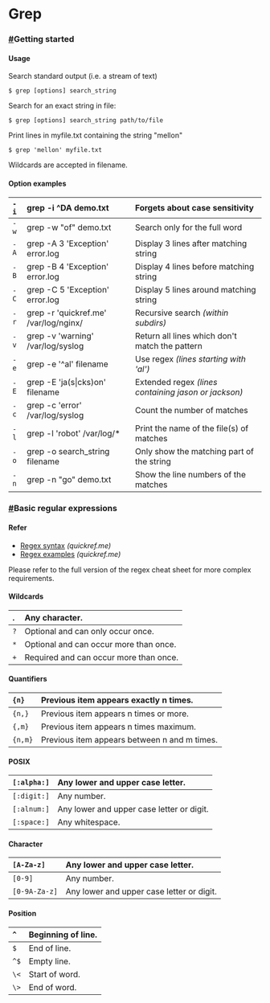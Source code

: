 # Grep



### [\#](https://quickref.me/grep#getting-started)Getting started <a id="getting-started"></a>

#### Usage <a id="usage"></a>

Search standard output \(i.e. a stream of text\)

```text
$ grep [options] search_string
```

Search for an exact string in file:

```text
$ grep [options] search_string path/to/file
```

Print lines in myfile.txt containing the string "mellon"

```text
$ grep 'mellon' myfile.txt
```

Wildcards are accepted in filename.

#### Option examples <a id="option-examples"></a>

| `-i` | grep -i ^DA demo.txt | Forgets about case sensitivity |
| :--- | :--- | :--- |
| `-w` | grep -w "of" demo.txt | Search only for the full word |
| `-A` | grep -A 3 'Exception' error.log | Display 3 lines after matching string |
| `-B` | grep -B 4 'Exception' error.log | Display 4 lines before matching string |
| `-C` | grep -C 5 'Exception' error.log | Display 5 lines around matching string |
| `-r` | grep -r 'quickref.me' /var/log/nginx/ | Recursive search _\(within subdirs\)_ |
| `-v` | grep -v 'warning' /var/log/syslog | Return all lines which don't match the pattern |
| `-e` | grep -e '^al' filename | Use regex _\(lines starting with 'al'\)_ |
| `-E` | grep -E 'ja\(s\|cks\)on' filename | Extended regex _\(lines containing jason or jackson\)_ |
| `-c` | grep -c 'error' /var/log/syslog | Count the number of matches |
| `-l` | grep -l 'robot' /var/log/\* | Print the name of the file\(s\) of matches |
| `-o` | grep -o search\_string filename | Only show the matching part of the string |
| `-n` | grep -n "go" demo.txt | Show the line numbers of the matches |

### [\#](https://quickref.me/grep#basic-regular-expressions)Basic regular expressions <a id="basic-regular-expressions"></a>

#### Refer <a id="refer"></a>

* [Regex syntax](https://quickref.me/regex) _\(quickref.me\)_
* [Regex examples](https://quickref.me/regex#regex-examples) _\(quickref.me\)_

Please refer to the full version of the regex cheat sheet for more complex requirements.

#### Wildcards <a id="wildcards"></a>

| . | Any character. |
| :--- | :--- |
| `?` | Optional and can only occur once. |
| `*` | Optional and can occur more than once. |
| `+` | Required and can occur more than once. |

#### Quantifiers <a id="quantifiers"></a>

| `{n}` | Previous item appears exactly n times. |
| :--- | :--- |
| `{n,}` | Previous item appears n times or more. |
| `{,m}` | Previous item appears n times maximum. |
| `{n,m}` | Previous item appears between n and m times. |

#### POSIX <a id="posix"></a>

| `[:alpha:]` | Any lower and upper case letter. |
| :--- | :--- |
| `[:digit:]` | Any number. |
| `[:alnum:]` | Any lower and upper case letter or digit. |
| `[:space:]` | Any whites­pace. |

#### Character <a id="character"></a>

| `[A-Z­a-z]` | Any lower and upper case letter. |
| :--- | :--- |
| `[0-9]` | Any number. |
| `[0-9­A-Z­a-z]` | Any lower and upper case letter or digit. |

#### Position <a id="position"></a>

| `^` | Beginning of line. |
| :--- | :--- |
| `$` | End of line. |
| `^$` | Empty line. |
| `\<` | Start of word. |
| `\>` | End of word. |

